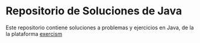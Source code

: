 # Repositorio de Soluciones de Java 
Este repositorio contiene soluciones a problemas y ejercicios en Java, de la la plataforma [exercism](https://exercism.org)

